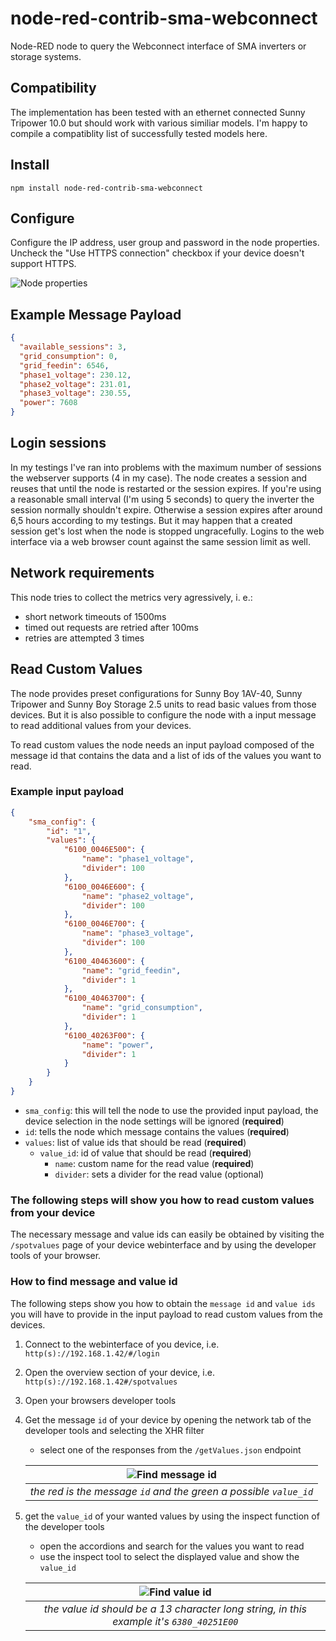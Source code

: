 # node-red-contrib-sma-webconnect

Node-RED node to query the Webconnect interface of SMA inverters or storage systems.

## Compatibility
The implementation has been tested with an ethernet connected Sunny Tripower 10.0 but should work with various similiar models. I'm happy to compile a compatiblity list of successfully tested models here.

## Install

```
npm install node-red-contrib-sma-webconnect
```

## Configure

Configure the IP address, user group and password in the node properties. Uncheck the "Use HTTPS connection" checkbox if your device doesn't support HTTPS.

![Node properties](node-properties.png)

## Example Message Payload

```json
{
  "available_sessions": 3,
  "grid_consumption": 0,
  "grid_feedin": 6546,
  "phase1_voltage": 230.12,
  "phase2_voltage": 231.01,
  "phase3_voltage": 230.55,
  "power": 7608
}
```

## Login sessions
In my testings I've ran into problems with the maximum number of sessions the webserver supports (4 in my case). The node creates a session and reuses that until the node is restarted or the session expires. If you're using a reasonable small interval (I'm using 5 seconds) to query the inverter the session normally shouldn't expire. Otherwise a session expires after around 6,5 hours according to my testings. But it may happen that a created session get's lost when the node is stopped ungracefully. Logins to the web interface via a web browser count against the same session limit as well.

## Network requirements
This node tries to collect the metrics very agressively, i. e.:
* short network timeouts of 1500ms
* timed out requests are retried after 100ms
* retries are attempted 3 times

## Read Custom Values

The node provides preset configurations for Sunny Boy 1AV-40, Sunny Tripower and Sunny Boy Storage 2.5 units to read basic values from those devices. But it is also possible to configure the node with a input message to read additional values from your devices.

To read custom values the node needs an input payload composed of the message id that contains the data and a list of ids of the values you want to read.

### Example input payload
```json
{
    "sma_config": {
        "id": "1",
        "values": {
            "6100_0046E500": {
                "name": "phase1_voltage",
                "divider": 100
            },
            "6100_0046E600": {
                "name": "phase2_voltage",
                "divider": 100
            },
            "6100_0046E700": {
                "name": "phase3_voltage",
                "divider": 100
            },
            "6100_40463600": {
                "name": "grid_feedin",
                "divider": 1
            },
            "6100_40463700": {
                "name": "grid_consumption",
                "divider": 1
            },
            "6100_40263F00": {
                "name": "power",
                "divider": 1
            }
        }
    }
}
```
* `sma_config`: this will tell the node to use the provided input payload, the device selection in the node settings will be ignored (**required**)
* `id`: tells the node which message contains the values (**required**)
* `values`: list of value ids that should be read (**required**)
  * `value_id`: id of value that should be read (**required**)
    * `name`: custom name for the read value (**required**)
    * `divider`: sets a divider for the read value (optional)

### The following steps will show you how to read custom values from your device
The necessary message and value ids can easily be obtained by visiting the `/spotvalues` page of your device webinterface and by using the developer tools of your browser.

### How to find message and value id

The following steps show you how to obtain the `message id` and `value ids` you will have to provide in the input payload to read custom values from the devices.

1. Connect to the webinterface of you device, i.e. `http(s)://192.168.1.42/#/login`
2. Open the overview section of your device, i.e. `http(s)://192.168.1.42#/spotvalues`
3. Open your browsers developer tools
4. Get the message `id` of your device by opening the network tab of the developer tools and selecting the XHR filter
    * select one of the responses from the `/getValues.json` endpoint

    | ![Find message id](find-message-id.png) |
    |:--:|
    | *the red is the message `id` and the green a possible `value_id`* |

5. get the `value_id` of your wanted values by using the inspect function of the developer tools
    * open the accordions and search for the values you want to read
    * use the inspect tool to select the displayed value and show the `value_id`
    
    | ![Find value id](find-value-ids.png) |
    |:--:|
    | *the value id should be a 13 character long string, in this example it's `6380_40251E00`* |

